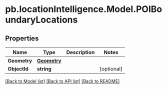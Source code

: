 # pb.locationIntelligence.Model.POIBoundaryLocations
## Properties

Name | Type | Description | Notes
------------ | ------------- | ------------- | -------------
**Geometry** | [**Geometry**](Geometry.md) |  | 
**ObjectId** | **string** |  | [optional] 

[[Back to Model list]](../README.md#documentation-for-models) [[Back to API list]](../README.md#documentation-for-api-endpoints) [[Back to README]](../README.md)

